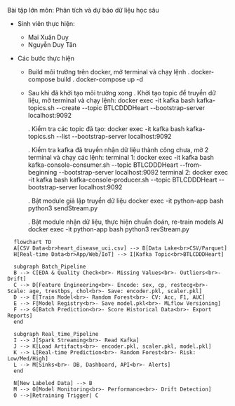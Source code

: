 Bài tập lớn môn:
Phân tích và dự báo dữ liệu học sâu

- Sinh viên thực hiện:

  - Mai Xuân Duy
  - Nguyễn Duy Tân

- Các bước thực hiện

  - Build môi trường trên docker, mở terminal và chạy lệnh
    . docker-compose build
    . docker-compose up -d
  - Sau khi đã khởi tạo môi trường xong
    . Khởi tạo topic để truyền dữ liệu, mở terminal và chạy lệnh:
    docker exec -it kafka bash
    kafka-topics.sh --create --topic BTLCDDDHeart --bootstrap-server localhost:9092

    . Kiểm tra các topic đã tạo:
    docker exec -it kafka bash
    kafka-topics.sh --list --bootstrap-server localhost:9092

    . Kiểm tra kafka đã truyền nhận dữ liệu thành công chưa, mở 2 terminal và chạy các lệnh:
    terminal 1:
    docker exec -it kafka bash
    kafka-console-consumer.sh --topic BTLCDDDHeart --from-beginning --bootstrap-server localhost:9092
    terminal 2:
    docker exec -it kafka bash
    kafka-console-producer.sh --topic BTLCDDDHeart --bootstrap-server localhost:9092

    . Bật module giả lập truyền dữ liệu
    docker exec -it python-app bash
    python3 sendStream.py

    . Bật module nhận dữ liệu, thực hiện chuẩn đoán, re-train models AI
    docker exec -it python-app bash
    python3 revStream.py

```mermaid
  flowchart TD
  A[CSV Data<br>heart_disease_uci.csv] --> B[Data Lake<br>CSV/Parquet]
  H[Real-time Data<br>App/Web/IoT] --> I[Kafka Topic<br>BTLCDDDHeart]

  subgraph Batch_Pipeline
  B --> C[EDA & Quality Check<br>- Missing Values<br>- Outliers<br>- Drift]
  C --> D[Feature Engineering<br>- Encode: sex, cp, restecg<br>- Scale: age, trestbps, chol<br>- Save: encoder.pkl, scaler.pkl]
  D --> E[Train Model<br>- Random Forest<br>- CV: Acc, F1, AUC]
  E --> F[Model Registry<br>- Save model.pkl<br>- MLflow Versioning]
  F --> G[Batch Prediction<br>- Score Historical Data<br>- Export Reports]
  end

  subgraph Real_time_Pipeline
  I --> J[Spark Streaming<br>- Read Kafka]
  J --> K[Load Artifacts<br>- encoder.pkl, scaler.pkl, model.pkl]
  K --> L[Real-time Prediction<br>- Random Forest<br>- Risk: Low/Med/High]
  L --> M[Sinks<br>- DB, Dashboard, API<br>- Alerts]
  end

  N[New Labeled Data] --> B
  M --> O[Model Monitoring<br>- Performance<br>- Drift Detection]
  O -->|Retraining Trigger| C
```